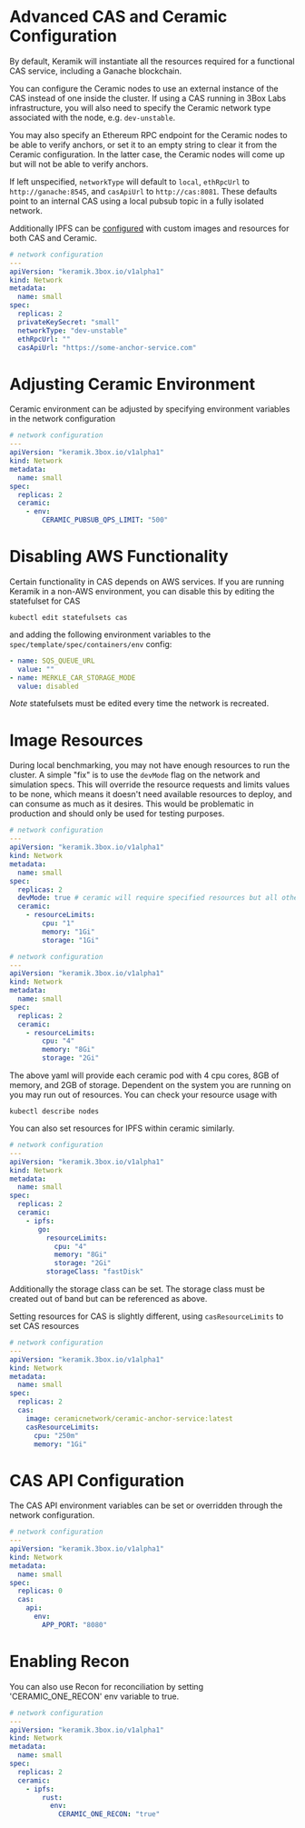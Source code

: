 # Advanced CAS and Ceramic Configuration

By default, Keramik will instantiate all the resources required for a functional CAS service, including a Ganache
blockchain.

You can configure the Ceramic nodes to use an external instance of the CAS instead of one inside the cluster. If using a
CAS running in 3Box Labs infrastructure, you will also need to specify the Ceramic network type associated with the
node, e.g. `dev-unstable`.

You may also specify an Ethereum RPC endpoint for the Ceramic nodes to be able to verify anchors, or set it to an empty
string to clear it from the Ceramic configuration. In the latter case, the Ceramic nodes will come up but will not be
able to verify anchors.

If left unspecified, `networkType` will default to `local`, `ethRpcUrl` to `http://ganache:8545`,
and `casApiUrl` to `http://cas:8081`. These defaults point to an internal CAS using a local
pubsub topic in a fully isolated network.

Additionally IPFS can be [configured](./ipfs.md) with custom images and resources for both CAS and Ceramic.

```yaml
# network configuration
---
apiVersion: "keramik.3box.io/v1alpha1"
kind: Network
metadata:
  name: small
spec:
  replicas: 2
  privateKeySecret: "small"
  networkType: "dev-unstable"
  ethRpcUrl: ""
  casApiUrl: "https://some-anchor-service.com"
```

# Adjusting Ceramic Environment

Ceramic environment can be adjusted by specifying environment variables in the network configuration

```yaml
# network configuration
---
apiVersion: "keramik.3box.io/v1alpha1"
kind: Network
metadata:
  name: small
spec:
  replicas: 2
  ceramic:
    - env:
        CERAMIC_PUBSUB_QPS_LIMIT: "500"
```

# Disabling AWS Functionality

Certain functionality in CAS depends on AWS services. If you are running Keramik in a non-AWS environment, you can
disable this by editing the statefulset for CAS

    kubectl edit statefulsets cas

and adding the following environment variables to the `spec/template/spec/containers/env` config:

```yaml
- name: SQS_QUEUE_URL
  value: ""
- name: MERKLE_CAR_STORAGE_MODE
  value: disabled
```

*Note* statefulsets must be edited every time the network is recreated.

# Image Resources

During local benchmarking, you may not have enough resources to run the cluster. A simple "fix" is to use the `devMode` flag on the network and simulation specs. This will override the resource requests and limits values to be none, which means it doesn't need available resources to deploy, and can consume as much as it desires. This would be problematic in production and should only be used for testing purposes.

```yaml
# network configuration
---
apiVersion: "keramik.3box.io/v1alpha1"
kind: Network
metadata:
  name: small
spec:
  replicas: 2
  devMode: true # ceramic will require specified resources but all other containers will be unconstrained
  ceramic:
    - resourceLimits:
        cpu: "1"
        memory: "1Gi"
        storage: "1Gi"
```


```yaml
# network configuration
---
apiVersion: "keramik.3box.io/v1alpha1"
kind: Network
metadata:
  name: small
spec:
  replicas: 2
  ceramic:
    - resourceLimits:
        cpu: "4"
        memory: "8Gi"
        storage: "2Gi"
```

The above yaml will provide each ceramic pod with 4 cpu cores, 8GB of memory, and 2GB of storage. Dependent on the system you 
are running on you may run out of resources. You can check your resource usage with

```shell
kubectl describe nodes
```

You can also set resources for IPFS within ceramic similarly.

```yaml
# network configuration
---
apiVersion: "keramik.3box.io/v1alpha1"
kind: Network
metadata:
  name: small
spec:
  replicas: 2
  ceramic:
    - ipfs:
       go:
         resourceLimits:
           cpu: "4"
           memory: "8Gi"
           storage: "2Gi"
         storageClass: "fastDisk"
```

Additionally the storage class can be set. The storage class must be created out of band but can be referenced as above.

Setting resources for CAS is slightly different, using `casResourceLimits` to set CAS resources

```yaml
# network configuration
---
apiVersion: "keramik.3box.io/v1alpha1"
kind: Network
metadata:
  name: small
spec:
  replicas: 2
  cas:
    image: ceramicnetwork/ceramic-anchor-service:latest
    casResourceLimits:
      cpu: "250m"
      memory: "1Gi"
```

# CAS API Configuration

The CAS API environment variables can be set or overridden through the network configuration.

```yaml
# network configuration
---
apiVersion: "keramik.3box.io/v1alpha1"
kind: Network
metadata:
  name: small
spec:
  replicas: 0
  cas:
    api:
      env:
        APP_PORT: "8080"
```

# Enabling Recon

You can also use Recon for reconciliation by setting 'CERAMIC_ONE_RECON' env variable to true. 

```yaml
# network configuration
---
apiVersion: "keramik.3box.io/v1alpha1"
kind: Network
metadata:
  name: small
spec:
  replicas: 2
  ceramic:
    - ipfs:
        rust:
          env:
            CERAMIC_ONE_RECON: "true"
```
